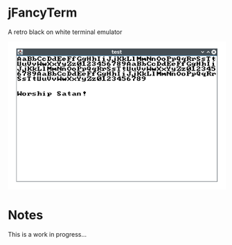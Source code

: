 # jFancyTerm
A retro black on white terminal emulator

![Hello World](https://github.com/WWelna/jFancyTerm/blob/main/jFancyTerm-test.png)

# Notes
This is a work in progress...
